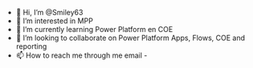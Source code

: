 - 👋 Hi, I’m @Smiley63
- 👀 I’m interested in MPP
- 🌱 I’m currently learning Power Platform en COE
- 💞️ I’m looking to collaborate on Power Platform Apps, Flows, COE and reporting
- 📫 How to reach me through me email
-<!---
Smiley63/Smiley63 is a ✨ special ✨ repository because its `README.md` (this file) appears on your GitHub profile.
You can click the Preview link to take a look at your changes.
--->
